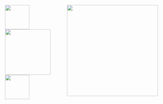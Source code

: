 <div id="head">
  <img src="https://github.githubassets.com/images/mona-loading-dark.gif" align="right" width="300"/>
  <img src="https://bobcares.com/wp-content/uploads/2022/06/mysql.png" align="left" width="80"/>
  <img src="https://logos-world.net/wp-content/uploads/2022/07/Java-Logo.png" align="left" width="150"/>
  <img src="https://s3.amazonaws.com/sertify-badges/python_ocl.png" align="left" width="80"/>
</div>
